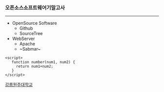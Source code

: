 ### 오픈소스소프트웨어기말고사

---

+ OpenSource Software
  - Github
  - SourceTree
+ WebServer
  - Apache
  - ~Sabmar~
  
  
 ``` 
 <script>
    function number(num1, num2) {
      return num1+num2;
    }
 </script> 
 ```
 
 
 [강릉원주대학교](https://www.gwnu.ac.kr/sites/kor/index.do)
